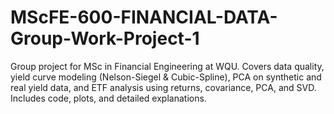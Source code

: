 # MScFE-600-FINANCIAL-DATA-Group-Work-Project-1
Group project for MSc in Financial Engineering at WQU. Covers data quality, yield curve modeling (Nelson-Siegel &amp; Cubic-Spline), PCA on synthetic and real yield data, and ETF analysis using returns, covariance, PCA, and SVD. Includes code, plots, and detailed explanations.
